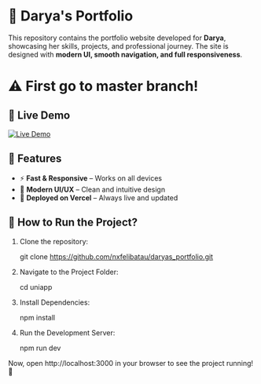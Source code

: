 # 🌟 Darya's Portfolio

This repository contains the portfolio website developed for **Darya**, showcasing her skills, projects, and professional journey. The site is designed with **modern UI, smooth navigation, and full responsiveness**.

# ⚠ First go to master branch! 

## 🚀 Live Demo  
[![Live Demo](https://img.shields.io/badge/Live%20Demo-Click%20Here-blue?style=flat&logo=vercel)](https://uniapp-two.vercel.app)

## 📌 Features
- ⚡ **Fast & Responsive** – Works on all devices  
- 🎨 **Modern UI/UX** – Clean and intuitive design  
- 🚀 **Deployed on Vercel** – Always live and updated  

## 🔧 How to Run the Project?
1. Clone the repository:

   git clone https://github.com/nxfelibatau/daryas_portfolio.git

2. Navigate to the Project Folder:

   cd uniapp

3. Install Dependencies:
   
   npm install

4. Run the Development Server:

   npm run dev

Now, open http://localhost:3000 in your browser to see the project running! 🚀
